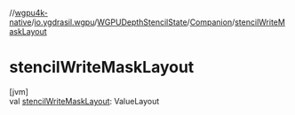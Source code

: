 //[wgpu4k-native](../../../../index.md)/[io.ygdrasil.wgpu](../../index.md)/[WGPUDepthStencilState](../index.md)/[Companion](index.md)/[stencilWriteMaskLayout](stencil-write-mask-layout.md)

# stencilWriteMaskLayout

[jvm]\
val [stencilWriteMaskLayout](stencil-write-mask-layout.md): ValueLayout